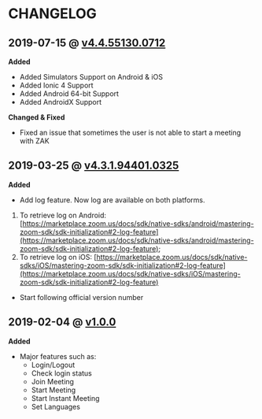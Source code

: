 # CHANGELOG

## 2019-07-15 @ [v4.4.55130.0712](https://github.com/zoom/zoom-sdk-ionic/releases/tag/4.4.55130.0712)

**Added**

* Added Simulators Support on Android & iOS
* Added Ionic 4 Support
* Added Android 64-bit Support
* Added AndroidX Support

**Changed & Fixed**
* Fixed an issue that sometimes the user is not able to start a meeting with ZAK

## 2019-03-25 @ [v4.3.1.94401.0325](https://github.com/zoom/zoom-sdk-ionic/releases/tag/v4.3.1.94401.0325)

**Added**

* Add log feature. Now log are available on both platforms. 
 1. To retrieve log on Android: [https://marketplace.zoom.us/docs/sdk/native-sdks/android/mastering-zoom-sdk/sdk-initialization#2-log-feature](https://marketplace.zoom.us/docs/sdk/native-sdks/android/mastering-zoom-sdk/sdk-initialization#2-log-feature); 
 2. To retrieve log on iOS: [https://marketplace.zoom.us/docs/sdk/native-sdks/iOS/mastering-zoom-sdk/sdk-initialization#2-log-feature](https://marketplace.zoom.us/docs/sdk/native-sdks/iOS/mastering-zoom-sdk/sdk-initialization#2-log-feature)
* Start following official version number


## 2019-02-04 @ [v1.0.0](https://github.com/zoom/zoom-sdk-ionic/releases/tag/1.0.0)

**Added**

* Major features such as:
	* Login/Logout
	* Check login status
	* Join Meeting
	* Start Meeting
	* Start Instant Meeting
	* Set Languages
